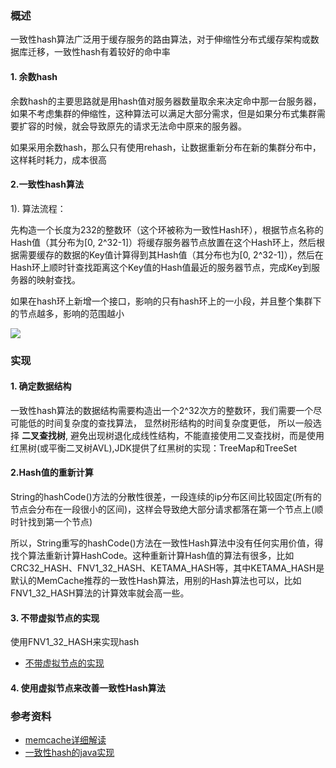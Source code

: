 ### 概述

一致性hash算法广泛用于缓存服务的路由算法，对于伸缩性分布式缓存架构或数据库迁移，一致性hash有着较好的命中率

#### 1. 余数hash

余数hash的主要思路就是用hash值对服务器数量取余来决定命中那一台服务器，如果不考虑集群的伸缩性，这种算法可以满足大部分需求，但是如果分布式集群需要扩容的时候，就会导致原先的请求无法命中原来的服务器。

如果采用余数hash，那么只有使用rehash，让数据重新分布在新的集群分布中，这样耗时耗力，成本很高

#### 2.一致性hash算法

1). 算法流程：

先构造一个长度为232的整数环（这个环被称为一致性Hash环），根据节点名称的Hash值（其分布为[0, 2^32-1]）将缓存服务器节点放置在这个Hash环上，然后根据需要缓存的数据的Key值计算得到其Hash值（其分布也为[0, 
2^32-1]），然后在Hash环上顺时针查找距离这个Key值的Hash值最近的服务器节点，完成Key到服务器的映射查找。

如果在hash环上新增一个接口，影响的只有hash环上的一小段，并且整个集群下的节点越多，影响的范围越小

![](https://raw.githubusercontent.com/haobinaa/DataStructure-DesignPattern/master/images/uniformity_hash.png)


### 实现


#### 1. 确定数据结构
一致性hash算法的数据结构需要构造出一个2^32次方的整数环，我们需要一个尽可能低的时间复杂度的查找算法， 显然树形结构的时间复杂度更低， 所以一般选择 **二叉查找树**, 
避免出现树退化成线性结构，不能直接使用二叉查找树，而是使用红黑树(或平衡二叉树AVL),JDK提供了红黑树的实现：TreeMap和TreeSet

#### 2.Hash值的重新计算

String的hashCode()方法的分散性很差，一段连续的ip分布区间比较固定(所有的节点会分布在一段很小的区间)，这样会导致绝大部分请求都落在第一个节点上(顺时针找到第一个节点)

所以，String重写的hashCode()方法在一致性Hash算法中没有任何实用价值，得找个算法重新计算HashCode。这种重新计算Hash值的算法有很多，比如CRC32_HASH、FNV1_32_HASH、KETAMA_HASH等，其中KETAMA_HASH是默认的MemCache推荐的一致性Hash算法，用别的Hash算法也可以，比如FNV1_32_HASH算法的计算效率就会高一些。

#### 3. 不带虚拟节点的实现

使用FNV1_32_HASH来实现hash

- [不带虚拟节点的实现]()

#### 4. 使用虚拟节点来改善一致性Hash算法

### 参考资料
- [memcache详细解读](http://www.cnblogs.com/xrq730/p/4948707.html)
- [一致性hash的java实现](https://www.cnblogs.com/xrq730/p/5186728.html)